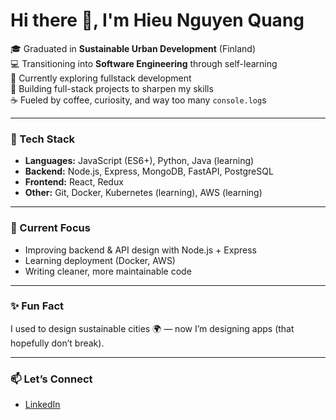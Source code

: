 # Hi there 👋, I'm Hieu Nguyen Quang 

🎓 Graduated in **Sustainable Urban Development** (Finland)  
💻 Transitioning into **Software Engineering** through self-learning  
🌱 Currently exploring fullstack development  
🚀 Building full-stack projects to sharpen my skills  
☕ Fueled by coffee, curiosity, and way too many `console.log`s  

---

### 🔧 Tech Stack  
- **Languages:** JavaScript (ES6+), Python, Java (learning) 
- **Backend:** Node.js, Express, MongoDB, FastAPI, PostgreSQL  
- **Frontend:** React, Redux  
- **Other:** Git, Docker, Kubernetes (learning), AWS (learning)  

---

### 📌 Current Focus  
- Improving backend & API design with Node.js + Express  
- Learning deployment (Docker, AWS)  
- Writing cleaner, more maintainable code  

---

### ✨ Fun Fact  
I used to design sustainable cities 🌍 — now I’m designing apps (that hopefully don’t break).  

---

### 📫 Let’s Connect  
- [LinkedIn](https://www.linkedin.com/in/quang-hieu/)  

